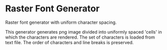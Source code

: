 # Raster Font Generator

Raster font generator with uniform character spacing.

This generator generates png image divided into uniformly spaced 'cells' in
which the characters are rendered. The set of characters is loaded from
text file. The order of characters and line breaks is preserved.